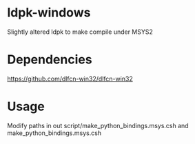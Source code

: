 # ldpk-windows
Slightly altered ldpk to make compile under MSYS2

# Dependencies
https://github.com/dlfcn-win32/dlfcn-win32

# Usage
Modify paths in out script/make_python_bindings.msys.csh and make_python_bindings.msys.csh
